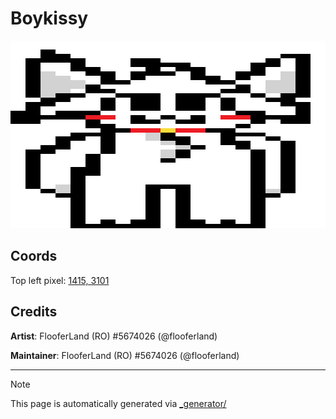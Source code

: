 # Boykissy

<img src="././boykissy.png" height="300px" style="image-rendering: pixelated; width: 100%; height: 300px" />

## Coords

Top left pixel: [1415, 3101](https://wplace.live/?lat=46.182690758083275&lng=21.34256802802733&zoom=15.887549562458203)

## Credits

**Artist**: FlooferLand (RO) #5674026 (@flooferland)

**Maintainer**: FlooferLand (RO) #5674026 (@flooferland)

---

> [!NOTE]
> This page is automatically generated via [_generator/](../_generator)